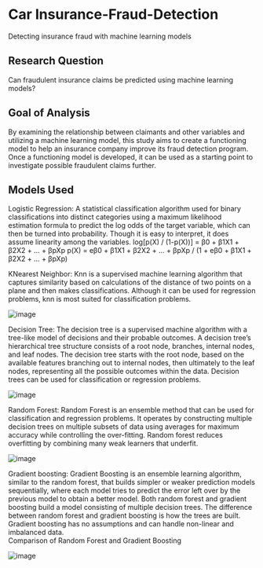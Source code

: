 # Car Insurance-Fraud-Detection
Detecting insurance fraud with machine learning models

## Research Question
Can fraudulent insurance claims be predicted using machine learning models?

## Goal of Analysis
By examining the relationship between claimants and other variables and utilizing a machine learning model, this study aims to create a functioning model to help an insurance company improve its fraud detection program. Once a functioning model is developed, it can be used as a starting point to investigate possible fraudulent claims further.

## Models Used
Logistic Regression: A statistical classification algorithm used for binary classifications into distinct categories using a maximum likelihood estimation formula to predict the log odds of the target variable, which can then be turned into probability. Though it is easy to interpret, it does assume linearity among the variables.
log[p(X) / (1-p(X))]  =  β0 + β1X1 + β2X2 + … + βpXp
p(X) = eβ0 + β1X1 + β2X2 + … + βpXp / (1 + eβ0 + β1X1 + β2X2 + … + βpXp)


KNearest Neighbor: Knn is a supervised machine learning algorithm that captures similarity based on calculations of the distance of two points on a plane and then makes classifications. Although it can be used for regression problems, knn is most suited for classification problems.

 ![image](https://github.com/secil-carver/Insurance-Fraud-Detection/assets/77639654/0244a838-7f0e-4fdf-834a-4869bf1205a4)


Decision Tree: The decision tree is a supervised machine algorithm with a tree-like model of decisions and their probable outcomes. A decision tree’s hierarchical tree structure consists of a root node, branches, internal nodes, and leaf nodes. The decision tree starts with the root node, based on the available features branching out to internal nodes, then ultimately to the leaf nodes, representing all the possible outcomes within the data. Decision trees can be used for classification or regression problems.
 
![image](https://github.com/secil-carver/Insurance-Fraud-Detection/assets/77639654/401a960c-b48f-441c-acf9-b0949cf2abde)


Random Forest: Random Forest is an ensemble method that can be used for classification and regression problems. It operates by constructing multiple decision trees on multiple subsets of data using averages for maximum accuracy while controlling the over-fitting. Random forest reduces overfitting by combining many weak learners that underfit.

![image](https://github.com/secil-carver/Insurance-Fraud-Detection/assets/77639654/f5578869-698f-4876-9fec-dd95eff76df5)


Gradient boosting: Gradient Boosting is an ensemble learning algorithm, similar to the random forest, that builds simpler or weaker prediction models sequentially, where each model tries to predict the error left over by the previous model to obtain a better model. Both random forest and gradient boosting build a model consisting of multiple decision trees. The difference between random forest and gradient boosting is how the trees are built. Gradient boosting has no assumptions and can handle non-linear and imbalanced data.  
Comparison of Random Forest and Gradient Boosting
 
![image](https://github.com/secil-carver/Insurance-Fraud-Detection/assets/77639654/a645e434-5963-4ea5-b047-5e1a2c770fc8)
